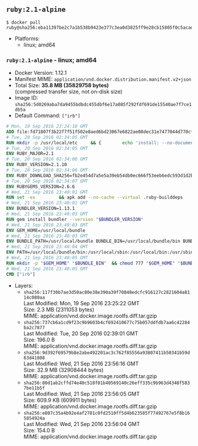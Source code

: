 ## `ruby:2.1-alpine`

```console
$ docker pull ruby@sha256:eba11397be2c7a1b538b9423e377c3ea0d3825ff9e28cb15805f0c5acadfc18c
```

-	Platforms:
	-	linux; amd64

### `ruby:2.1-alpine` - linux; amd64

-	Docker Version: 1.12.1
-	Manifest MIME: `application/vnd.docker.distribution.manifest.v2+json`
-	Total Size: **35.8 MB (35829758 bytes)**  
	(compressed transfer size, not on-disk size)
-	Image ID: `sha256:5d0269aba7da9455bdbdc455dbf6e17a085f292fdf691de15540ae7f7ce1db5a`
-	Default Command: `["irb"]`

```dockerfile
# Mon, 19 Sep 2016 23:24:18 GMT
ADD file:fd71807f3b22f7f51f502e8aed6bd23067e6822ae08dec31e7477044d770cf48 in / 
# Tue, 20 Sep 2016 02:34:05 GMT
RUN mkdir -p /usr/local/etc 	&& { 		echo 'install: --no-document'; 		echo 'update: --no-document'; 	} >> /usr/local/etc/gemrc
# Tue, 20 Sep 2016 02:34:05 GMT
ENV RUBY_MAJOR=2.1
# Tue, 20 Sep 2016 02:34:06 GMT
ENV RUBY_VERSION=2.1.10
# Tue, 20 Sep 2016 02:34:06 GMT
ENV RUBY_DOWNLOAD_SHA256=fb2e454d7a5e5a39eb54db0ec666f53eeb6edc593d1d2b970ae4d150b831dd20
# Tue, 20 Sep 2016 02:34:07 GMT
ENV RUBYGEMS_VERSION=2.6.6
# Wed, 21 Sep 2016 23:40:01 GMT
RUN set -ex 		&& apk add --no-cache --virtual .ruby-builddeps 		autoconf 		bison 		bzip2 		bzip2-dev 		ca-certificates 		coreutils 		gcc 		gdbm-dev 		glib-dev 		libc-dev 		libffi-dev 		libxml2-dev 		libxslt-dev 		linux-headers 		make 		ncurses-dev 		openssl 		openssl-dev 		procps 		readline-dev 		ruby 		tar 		yaml-dev 		zlib-dev 		&& wget -O ruby.tar.gz "https://cache.ruby-lang.org/pub/ruby/$RUBY_MAJOR/ruby-$RUBY_VERSION.tar.gz" 	&& echo "$RUBY_DOWNLOAD_SHA256 *ruby.tar.gz" | sha256sum -c - 		&& mkdir -p /usr/src/ruby 	&& tar -xzf ruby.tar.gz -C /usr/src/ruby --strip-components=1 	&& rm ruby.tar.gz 		&& cd /usr/src/ruby 		&& { 		echo '#define ENABLE_PATH_CHECK 0'; 		echo; 		cat file.c; 	} > file.c.new 	&& mv file.c.new file.c 		&& autoconf 	&& ac_cv_func_isnan=yes ac_cv_func_isinf=yes 		./configure --disable-install-doc 	&& make -j"$(getconf _NPROCESSORS_ONLN)" 	&& make install 		&& runDeps="$( 		scanelf --needed --nobanner --recursive /usr/local 			| awk '{ gsub(/,/, "\nso:", $2); print "so:" $2 }' 			| sort -u 			| xargs -r apk info --installed 			| sort -u 	)" 	&& apk add --virtual .ruby-rundeps $runDeps 		bzip2 		ca-certificates 		libffi-dev 		openssl-dev 		yaml-dev 		procps 		zlib-dev 	&& apk del .ruby-builddeps 	&& cd / 	&& rm -r /usr/src/ruby 		&& gem update --system "$RUBYGEMS_VERSION"
# Wed, 21 Sep 2016 23:40:01 GMT
ENV BUNDLER_VERSION=1.13.1
# Wed, 21 Sep 2016 23:40:03 GMT
RUN gem install bundler --version "$BUNDLER_VERSION"
# Wed, 21 Sep 2016 23:40:03 GMT
ENV GEM_HOME=/usr/local/bundle
# Wed, 21 Sep 2016 23:40:03 GMT
ENV BUNDLE_PATH=/usr/local/bundle BUNDLE_BIN=/usr/local/bundle/bin BUNDLE_SILENCE_ROOT_WARNING=1 BUNDLE_APP_CONFIG=/usr/local/bundle
# Wed, 21 Sep 2016 23:40:04 GMT
ENV PATH=/usr/local/bundle/bin:/usr/local/sbin:/usr/local/bin:/usr/sbin:/usr/bin:/sbin:/bin
# Wed, 21 Sep 2016 23:40:05 GMT
RUN mkdir -p "$GEM_HOME" "$BUNDLE_BIN" 	&& chmod 777 "$GEM_HOME" "$BUNDLE_BIN"
# Wed, 21 Sep 2016 23:40:05 GMT
CMD ["irb"]
```

-	Layers:
	-	`sha256:117f30b7ae3d50ac80e38e390a39f70848edcfc916127c2821604a8114c080aa`  
		Last Modified: Mon, 19 Sep 2016 23:25:22 GMT  
		Size: 2.3 MB (2311053 bytes)  
		MIME: application/vnd.docker.image.rootfs.diff.tar.gzip
	-	`sha256:737cb6a1cd9f23c9b9603b4cf692410677c75b057ddfdb7aa6c42284ba2c7877`  
		Last Modified: Tue, 20 Sep 2016 02:39:01 GMT  
		Size: 196.0 B  
		MIME: application/vnd.docker.image.rootfs.diff.tar.gzip
	-	`sha256:9d392f69579b8e2abe492201ac3c762f85556a93807411b50341b59d63d41808`  
		Last Modified: Wed, 21 Sep 2016 23:56:16 GMT  
		Size: 32.9 MB (32908444 bytes)  
		MIME: application/vnd.docker.image.rootfs.diff.tar.gzip
	-	`sha256:80d1ab2cffd74e40c518f01b40569140c26eff335c9b963d4348f5837be11b5f`  
		Last Modified: Wed, 21 Sep 2016 23:56:05 GMT  
		Size: 609.9 KB (609911 bytes)  
		MIME: application/vnd.docker.image.rootfs.diff.tar.gzip
	-	`sha256:e807c35a4b92e4af2781c0fd2510ff5d4b623585f77492767e5f8b165854924a`  
		Last Modified: Wed, 21 Sep 2016 23:56:04 GMT  
		Size: 154.0 B  
		MIME: application/vnd.docker.image.rootfs.diff.tar.gzip
